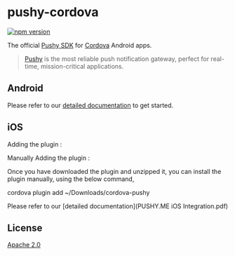 # pushy-cordova
[![npm version](https://badge.fury.io/js/pushy-cordova.svg)](https://www.npmjs.com/package/pushy-cordova)

The official [Pushy SDK](https://pushy.me/) for [Cordova](https://cordova.apache.org/) Android apps.

> [Pushy](https://pushy.me/) is the most reliable push notification gateway, perfect for real-time, mission-critical applications.

## Android

Please refer to our [detailed documentation](https://pushy.me/docs/additional-platforms/cordova-android) to get started.

## iOS

Adding the plugin :


Manually Adding the plugin :

Once you have downloaded the plugin and unzipped it, you can install the plugin manually, using the below command,

cordova plugin add ~/Downloads/cordova-pushy

Please refer to our [detailed documentation](PUSHY.ME iOS Integration.pdf)

## License

[Apache 2.0](LICENSE)
